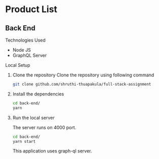 # Product List

## Back End

Technologies Used

- Node JS
- GraphQL Server

Local Setup

1. Clone the repository
   Clone the repository using following command
   ```sh
   git clone github.com/shruthi-thuapakula/full-stack-assignment
   ```
2. Install the dependencies

   ```sh
   cd back-end/
   yarn
   ```

3. Run the local server

   The server runs on 4000 port.

   ```sh
   cd back-end/
   yarn start
   ```

   This application uses graph-ql server.
